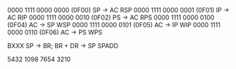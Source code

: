 0000 1111 0000 0000 (0F00) SP -> AC  RSP
0000 1111 0000 0001 (0F01) IP -> AC  RIP
0000 1111 0000 0010 (0F02) PS -> AC  RPS
0000 1111 0000 0100 (0F04) AC -> SP  WSP
0000 1111 0000 0101 (0F05) AC -> IP  WIP
0000 1111 0000 0110 (0F06) AC -> PS  WPS

BXXX SP -> BR; BR + DR -> SP SPADD 


5432 1098 7654 3210
